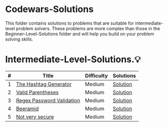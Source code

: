 # Codewars-Solutions

This folder contains solutions to problems that are suitable for intermediate-level problem solvers. These problems are more complex than those in the Beginner-Level-Solutions folder and will help you build on your problem solving skills.

# Intermediate-Level-Solutions.💡

| # | Title |  Difficulty | Solutions |
|---|-------|-------------|-----------|
| 1 | [The Hashtag Generator](https://www.codewars.com/kata/52449b062fb80683ec000024/train/javascript) | Medium | [Solution](https://github.com/Abdelrahmankhaled12/Codewars_Problems_Solving/blob/main/Intermediate%20level/Solutions/The%20Hashtag%20Generator/main.js) |
| 2 | [Valid Parentheses](https://www.codewars.com/kata/52774a314c2333f0a7000688/train/javascript) |  Medium | [Solution](https://github.com/Abdelrahmankhaled12/Codewars_Problems_Solving/blob/main/Intermediate%20level/Solutions/Valid%20Parentheses/main.js) |
| 3 | [Regex Password Validation](https://www.codewars.com/kata/52e1476c8147a7547a000811/train/javascript)  | Medium | [Solution](https://github.com/Abdelrahmankhaled12/Codewars_Problems_Solving/blob/main/Intermediate%20level/Solutions/Regex%20Password%20Validation/main.js) |
| 4 | [Beeramid](https://www.codewars.com/kata/51e04f6b544cf3f6550000c1/train/javascript) |  Medium   | [Solution]() |
| 5 | [Not very secure](https://www.codewars.com/kata/526dbd6c8c0eb53254000110/train/javascript) | Medium   | [Solution]() |
